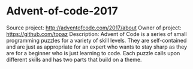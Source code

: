# Advent-of-code-2017
Source project: http://adventofcode.com/2017/about
Owner of project: https://github.com/topaz
Description:
Advent of Code is a series of small programming puzzles for a variety of skill levels. They are self-contained and are just as appropriate for an expert who wants to stay sharp as they are for a beginner who is just learning to code. Each puzzle calls upon different skills and has two parts that build on a theme.
